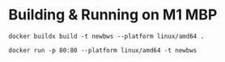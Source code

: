 # Building & Running on M1 MBP

```
docker buildx build -t newbws --platform linux/amd64 .
```

```
docker run -p 80:80 --platform linux/amd64 -t newbws
```